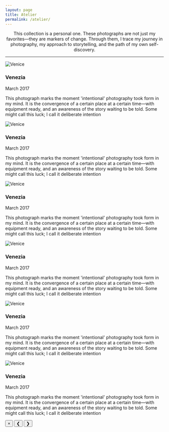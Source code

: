 ```yaml
---
layout: page 
title: Atelier 
permalink: /atelier/
---
```

<section class="cv-section">
    <p>
        <center>This collection is a personal one. These photographs are not just my favorites—they are markers of change. Through them, I trace my journey in photography, my approach to storytelling, and the path of my own self-discovery.
        </center>
    </p>
</section>
<hr class="paragraph-divider"> 
<!-- Start of the gallery -->
<div class="atelier-gallery"> 
<!-- Item 1 -->
<div class="atelier-item">
    <img src="{{ '/atelier/venice1.jpg' | relative_url }}" alt="Venice" loading="lazy">
    <div class="atelier-item__caption">
        <h3>Venezia</h3>
        <p class="caption-meta">March 2017</p>
        <p>This photograph marks the moment 'intentional' photography took form in my mind. It is the convergence of a certain place at a certain time—with equipment ready, and an awareness of the story waiting to be told. Some might call this luck; I call it deliberate intention</p>
    </div>
</div>
<!-- Item 2 -->    
<div class="atelier-item">
    <img src="{{ '/atelier/venice1.jpg' | relative_url }}" alt="Venice" loading="lazy">
    <div class="atelier-item__caption">
        <h3>Venezia</h3>
        <p class="caption-meta">March 2017</p>
        <p>This photograph marks the moment 'intentional' photography took form in my mind. It is the convergence of a certain place at a certain time—with equipment ready, and an awareness of the story waiting to be told. Some might call this luck; I call it deliberate intention</p>
    </div>
</div>
<!-- Item 3 -->
<div class="atelier-item">
    <img src="{{ '/atelier/venice1.jpg' | relative_url }}" alt="Venice" loading="lazy">
    <div class="atelier-item__caption">
        <h3>Venezia</h3>
        <p class="caption-meta">March 2017</p>
        <p>This photograph marks the moment 'intentional' photography took form in my mind. It is the convergence of a certain place at a certain time—with equipment ready, and an awareness of the story waiting to be told. Some might call this luck; I call it deliberate intention</p>
    </div>
</div>
<!-- Item 4 -->
<div class="atelier-item">
    <img src="{{ '/atelier/venice1.jpg' | relative_url }}" alt="Venice" loading="lazy">
    <div class="atelier-item__caption">
        <h3>Venezia</h3>
        <p class="caption-meta">March 2017</p>
        <p>This photograph marks the moment 'intentional' photography took form in my mind. It is the convergence of a certain place at a certain time—with equipment ready, and an awareness of the story waiting to be told. Some might call this luck; I call it deliberate intention</p>
    </div>
</div>
<!-- Item 5 -->
<div class="atelier-item">
    <img src="{{ '/atelier/venice1.jpg' | relative_url }}" alt="Venice" loading="lazy">
    <div class="atelier-item__caption">
        <h3>Venezia</h3>
        <p class="caption-meta">March 2017</p>
        <p>This photograph marks the moment 'intentional' photography took form in my mind. It is the convergence of a certain place at a certain time—with equipment ready, and an awareness of the story waiting to be told. Some might call this luck; I call it deliberate intention</p>
    </div>
</div>
<!-- Item 6 -->
<div class="atelier-item">
    <img src="{{ '/atelier/venice1.jpg' | relative_url }}" alt="Venice" loading="lazy">
    <div class="atelier-item__caption">
        <h3>Venezia</h3>
        <p class="caption-meta">March 2017</p>
        <p>This photograph marks the moment 'intentional' photography took form in my mind. It is the convergence of a certain place at a certain time—with equipment ready, and an awareness of the story waiting to be told. Some might call this luck; I call it deliberate intention</p>
    </div>
</div>
<!-- This entire block for the hidden modal goes at the end of the file -->
<div class="atelier-modal-overlay">
    <div class="atelier-modal">
        <button class="atelier-modal__close" aria-label="Close modal">&times;</button>
           <!-- Arrows are placed here -->
        <button class="atelier-modal__prev" aria-label="Previous image">&#10094;</button>
        <button class="atelier-modal__next" aria-label="Next image">&#10095;</button>
        <div class="atelier-modal__content">
            <div class="atelier-modal__image">
                <!-- The clicked image will be placed here by JavaScript -->
            </div>
            <div class="atelier-modal__text">
                <!-- The descriptive paragraph will be placed here by JavaScript -->
            </div>
        </div>
    </div>
</div>
<!-- Add as many more items as you like... -->
    
